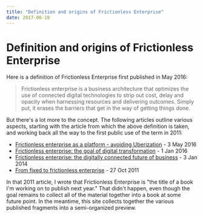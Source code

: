 ```yaml
---
title: "Definition and origins of Frictionless Enterprise"
date: 2017-06-10
---
```


# Definition and origins of Frictionless Enterprise

Here is a definition of Frictionless Enterprise first published in May 2016: 

> Frictionless enterprise is a business architecture that optimizes the use of connected digital technologies to strip out cost, delay and opacity when harnessing resources and delivering outcomes. Simply put, it erases the barriers that get in the way of getting things done.

But there's a lot more to the concept. The following articles outline various aspects, starting with the article from which the above definition is taken, and working back all the way to the first public use of the term in 2011: 

+ [Frictionless enterprise as a platform - avoiding Uberization](https://diginomica.com/frictionless-enterprise-as-a-platform-avoiding-uberization) - 3 May 2016
+ [Frictionless enterprise: the goal of digital transformation](https://diginomica.com/frictionless-enterprise-the-goal-of-digital-transformation) - 1 Jan 2016
+ [Frictionless enterprise: the digitally connected future of business](https://diginomica.com/frictionless-enterprise-digital-future-business) - 3 Jan 2014
+ [From fixed to frictionless enterprise](https://www.zdnet.com/article/from-fixed-to-frictionless-enterprise/) - 27 Oct 2011

In that 2011 article, I wrote that Frictionless Enterprise is "the title of a book I'm working on to publish next year." That didn't happen, even though the goal remains to collect all of the material together into a book at some future point. In the meantime, this site collects together the various published fragments into a semi-organized preview. 
